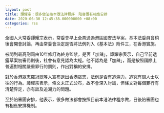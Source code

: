 ```yaml
---
layout: post
title: 譚耀宗：很多做法按本港法律程序　陪審團有相應安排
date: 2020-06-30 12:45:38.000000000 +08:00
categories: rss
---
```


全國人大常委譚耀宗表示，常委會早上全票通過港區國安法草案，基本法委員會稍後會開會討論，再由常委會決定是否將法例列入《基本法》附件三，在香港實施。

被問到最高刑罰由10年修訂為終身監禁，是否「加辣」，譚耀宗表示，自己早前透露草案初審罰則後，社會有意見認為太輕。他不認為是「加辣」，而是按照國際上普遍對相關嚴重罪行的罰則，作出對稱的安排。

對於香港眾志羅冠聰等人宣布退出香港眾志，法例是否有追溯力，追究有關人士以往的行為。譚耀宗表示，條文未正式公布，故不會深入討論，但條文對每個罪行有清楚界定，亦有談及追溯力的問題。

至於陪審團安排，他表示，很多做法都會按照目前本港法律程序做，日後陪審團也有相應安排機制。
